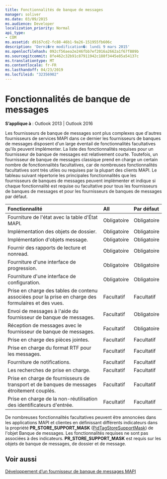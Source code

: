 ```yaml
---
title: Fonctionnalités de banque de messages
manager: soliver
ms.date: 03/09/2015
ms.audience: Developer
localization_priority: Normal
api_type:
- COM
ms.assetid: d9167cd2-fc88-46b1-9a26-151955fb606c
description: 'Derni�re modification�: lundi 9 mars 2015'
ms.openlocfilehash: 092cf56aea2e246fbb7ef2016a2662a1f67f889b
ms.sourcegitcommit: 8fe462c32b91c87911942c188f3445e85a54137c
ms.translationtype: MT
ms.contentlocale: fr-FR
ms.lasthandoff: 04/23/2019
ms.locfileid: "32356902"
---
```

# <a name="message-store-features"></a>Fonctionnalités de banque de messages

  
  
**S’applique à** : Outlook 2013 | Outlook 2016 
  
Les fournisseurs de banque de messages sont plus complexes que d'autres fournisseurs de services MAPI dans ce dernier les fournisseurs de banques de messages disposent d'un large éventail de fonctionnalités facultatives qu'ils peuvent implémenter. La liste des fonctionnalités requises pour un fournisseur de banque de messages est relativement courte. Toutefois, un fournisseur de banque de messages classique prend en charge un certain nombre de fonctionnalités facultatives, car de nombreuses fonctionnalités facultatives sont très utiles ou requises par la plupart des clients MAPI. Le tableau suivant répertorie les principales fonctionnalités que les fournisseurs de banques de messages peuvent implémenter et indique si chaque fonctionnalité est requise ou facultative pour tous les fournisseurs de banques de messages et pour les fournisseurs de banques de messages par défaut.
  
|**Fonctionnalité**|**All**|**Par défaut**|
|:-----|:-----|:-----|
|Fourniture de l'état avec la table d'État MAPI.  <br/> |Obligatoire  <br/> |Obligatoire  <br/> |
|Implémentation des objets de dossier.  <br/> |Obligatoire  <br/> |Obligatoire  <br/> |
|Implémentation d'objets message.  <br/> |Obligatoire  <br/> |Obligatoire  <br/> |
|Fournir des rapports de lecture et nonread.  <br/> |Obligatoire  <br/> |Obligatoire  <br/> |
|Fourniture d'une interface de progression.  <br/> |Obligatoire  <br/> |Obligatoire  <br/> |
|Fourniture d'une interface de configuration.  <br/> |Obligatoire  <br/> |Obligatoire  <br/> |
|Prise en charge des tables de contenu associées pour la prise en charge des formulaires et des vues.  <br/> |Facultatif  <br/> |Facultatif  <br/> |
|Envoi de messages à l'aide du fournisseur de banque de messages.  <br/> |Facultatif  <br/> |Obligatoire  <br/> |
|Réception de messages avec le fournisseur de banque de messages.  <br/> |Facultatif  <br/> |Obligatoire  <br/> |
|Prise en charge des pièces jointes.  <br/> |Facultatif  <br/> |Facultatif  <br/> |
|Prise en charge du format RTF pour les messages.  <br/> |Facultatif  <br/> |Facultatif  <br/> |
|Fourniture de notifications.  <br/> |Facultatif  <br/> |Facultatif  <br/> |
|Les recherches de prise en charge.  <br/> |Facultatif  <br/> |Facultatif  <br/> |
|Prise en charge de fournisseurs de transport et de banques de messages étroitement couplés.  <br/> |Facultatif  <br/> |Facultatif  <br/> |
|Prise en charge de la non-réutilisation des identificateurs d'entrée.  <br/> |Facultatif  <br/> |Facultatif  <br/> |
   
De nombreuses fonctionnalités facultatives peuvent être annoncées dans les applications MAPI et clientes en définissant différents indicateurs dans la propriété **PR_STORE_SUPPORT_MASK** ([PidTagStoreSupportMask](pidtagstoresupportmask-canonical-property.md)) de l'objet Banque de messages. Les fonctionnalités requises ne sont pas associées à des indicateurs. **PR_STORE_SUPPORT_MASK** est requis sur les objets de banque de messages, de dossier et de message. 
  
## <a name="see-also"></a>Voir aussi



[Développement d’un fournisseur de banque de messages MAPI](developing-a-mapi-message-store-provider.md)

